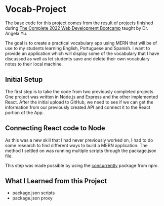 # Vocab-Project

The base code for this project comes from the result of projects finished during [The Complete 2022 Web Development Bootcamp](https://www.udemy.com/course/the-complete-web-development-bootcamp/) taught by Dr. Angela Yu. 

The goal is to create a practical vocabulary app using MERN that will be of use to my students learning English, Portuguese and Spanish. I want to provide an application which will display some of the vocabulary that I have discussed as well as let students save and delete their own vocabulary notes to their local machine.

## Initial Setup

The first step is to take the code from two previously completed projects. One project was written in Node.js and Express and the other implemented React. After the initial upload to GitHub, we need to see if we can get the information from our previously created API and connect it to the React portion of the App.

## Connecting React code to Node 

As this was a new skill that I had never previously worked on, I had to do some research to find different ways to build a MERN application. The method I settled on was running multiple scripts through the package.json file. 

This step was made possible by using the [concurrently](https://www.npmjs.com/package/concurrently) package from npm. 

## What I Learned from this Project

- package.json scripts
- package.json proxy